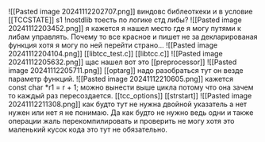 ![[Pasted image 20241112202707.png]]
виндовс библеоткеки
и в условие [[TCCSTATE]] s1 !nostdlib тоесть по логике стд либы? 
![[Pasted image 20241112203452.png]]
я кажется я нашел место где я могу путями к либам управлять.
Почему то все красное и пишет не за декларированая функция хотя я могу по ней перейти страно...
![[Pasted image 20241112204104.png]]
[[libtcc_test.c]] [[libtcc.c]]
![[Pasted image 20241112205632.png]]
щас нашел вот это [[preprocessor]] ![[Pasted image 20241112205711.png]]
[[optarg]] надо разобраться тут он везде параметр функций.
![[Pasted image 20241112210605.png]]
кажется     const char *r1 = r + 1; 
можно вынести выше цикла потому что она зачем то каждый раз пересоздается.
[[tcc_options]]
[[strstart]]
![[Pasted image 20241112211308.png]]
как будто тут не нужна двойной указатель а нет нужен или нет я не понимаю. Да как будто не нужно ведь одни и также операции жаль перекомпилировать и проверить не могу хотя это маленький кусок кода это тут не обязательно.